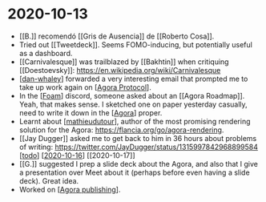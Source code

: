 # 2020-10-13

 - [[B.]] recomendó [[Gris de Ausencia]] de [[Roberto Cosa]].
 - Tried out [[Tweetdeck]]. Seems FOMO-inducing, but potentially useful as a dashboard.
 - [[Carnivalesque]] was trailblazed by [[Bakhtin]] when critiquing [[Doestoevsky]]: https://en.wikipedia.org/wiki/Carnivalesque
 - [[dan-whaley]] forwarded a very interesting email that prompted me to take up work again on [[Agora Protocol]].
 - In the [[Foam]] discord, someone asked about an [[Agora Roadmap]]. Yeah, that makes sense. I sketched one on paper yesterday casually, need to write it down in the [[Agora]] proper.
 - Learnt about [[mathieudutour]], author of the most promising rendering solution for the Agora: https://flancia.org/go/agora-rendering.
 - [[Jay Dugger]] asked me to get back to him in 36 hours about problems of writing: https://twitter.com/JayDugger/status/1315997842968899584 [[todo]] [[2020-10-16]] [[2020-10-17]]
 - [[G.]] suggested I prep a slide deck about the Agora, and also that I give a presentation over Meet about it (perhaps before even having a slide deck). Great idea.
 - Worked on [[Agora publishing]].

[//begin]: # "Autogenerated link references for markdown compatibility"
[dan-whaley]: ../dan-whaley.md "Dan Whaley"
[Agora Protocol]: ../agora-protocol.md "Agora Protocol"
[Foam]: ../foam.md "Foam"
[Agora]: ../agora.md "Agora"
[mathieudutour]: ../mathieudutour.md "Mathieudutour"
[todo]: ../todo.md "Todo"
[2020-10-16]: ../2020-10-16.md "2020 10 16"
[Agora publishing]: ../agora-publishing.md "Agora Publishing"
[//end]: # "Autogenerated link references"